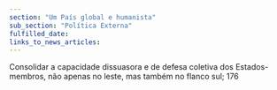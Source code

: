```yaml
---
section: "Um País global e humanista"
sub_section: "Política Externa"
fulfilled_date:
links_to_news_articles:
---
```


Consolidar a capacidade dissuasora e de defesa coletiva dos Estados-membros, não apenas no leste, mas também no flanco sul; 176